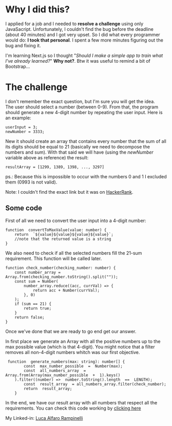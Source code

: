 # Why I did this?


I applied for a job and I needed to **resolve a challenge** using only  JavaSacript. Unfortunately, I couldn't find the bug before the deadline (about 40 minutes) and I got very upset. So I did what every programmer would do: **I took that personal**. I spent a few more minutes figuring out the bug and fixing it.

I'm learning Next.js so I thought "*Should I make a simple app to train what I've already learned?*" **Why not?**. Btw it was useful to remind a bit of Bootstrap...



# The challenge
I don't remember the exact question, but I'm sure you will get the idea.  
The user should select a number (between 0-9). From that, the program should generate a new 4-digit number by repeating the user input. Here is an example: 

    userInput = 3;
    newNumber = 3333;  
New it should create an array that contains every number that the sum of all its digits should be equal to 21 (basically we need to decompose the numbers and sum). With that said we will have (using the *newNumber* variable above as reference) the result:

    resultArray = [1299, 1389, 1398, ..., 3297]

ps.:  Because this is impossible to occur with the numbers 0 and 1 I excluded them (0993 is not valid).

Note: I couldn't find the exact link but it was on [HackerRank](https://www.hackerrank.com/).

## Some code
First of all we need to convert the user input into a 4-digit number:

    function  convertToMaxValue(value: number) {
	    return  `${value}${value}${value}${value}`;
	    //note that the returned value is a string
    }
We also need to check if all the selected numbers fill the 21-sum requirement. This function will be called later.

    function check_number(checking_number: number) {
	    const number_array = Array.from(checking_number.toString().split(""));
	    const sum = Number(
			number_array.reduce((acc, currVal) => {
			    return acc + Number(currVal);
			}, 0)
		);
	    if (sum == 21) {
		    return true;
	    }
		return false;
    }

Once we've done that we are ready to go end get our answer. 

In first place we generate an Array with all the positive numbers up to the max possible value (which is that 4-digit). You might notice that a filter removes all non-4-digit numbers whitch was our first objective. 

     function  generate_numbers(max: string): number[] {
    	    const  max_number_possible  =  Number(max);
    		const  all_numbers_array  =  Array.from(Array(max_number_possible  +  1).keys()
        ).filter((number) =>  number.toString().length  ==  LENGTH);
    	    const  result_array  = all_numbers_array.filter(check_number);
    	    return  result_array;
        }
In the end, we have our result array with all numbers that respect all the requirements.
You can check this code working by [clicking here](https://sum-21-challenge.vercel.app/)

My Linked-in: [Luca Alfaro Rampinelli](https://www.linkedin.com/in/lucarampi/)
